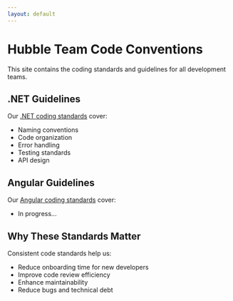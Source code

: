 ```yaml
---
layout: default
---
```


# Hubble Team Code Conventions

This site contains the coding standards and guidelines for all development teams.

## .NET Guidelines

Our [.NET coding standards](./dotnet/README.md) cover:

- Naming conventions
- Code organization
- Error handling
- Testing standards
- API design

## Angular Guidelines

Our [Angular coding standards](./angular/README.md) cover:

- In progress...

## Why These Standards Matter

Consistent code standards help us:
- Reduce onboarding time for new developers
- Improve code review efficiency
- Enhance maintainability
- Reduce bugs and technical debt 